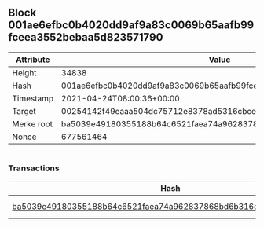 ## Block 001ae6efbc0b4020dd9af9a83c0069b65aafb99fceea3552bebaa5d823571790

Attribute | Value
--- | ---
Height | 34838
Hash | 001ae6efbc0b4020dd9af9a83c0069b65aafb99fceea3552bebaa5d823571790
Timestamp | 2021-04-24T08:00:36+00:00
Target | 00254142f49eaaa504dc75712e8378ad5316cbcead634704b3734b6271167cc4
Merke root | ba5039e49180355188b64c6521faea74a962837868bd6b316d894768e9e9038d
Nonce | 677561464

```

```

### Transactions

Hash | Amount
--- | ---
[ba5039e49180355188b64c6521faea74a962837868bd6b316d894768e9e9038d](ba5039e49180355188b64c6521faea74a962837868bd6b316d894768e9e9038d.md) | 10.00000000 SKEPTI 
